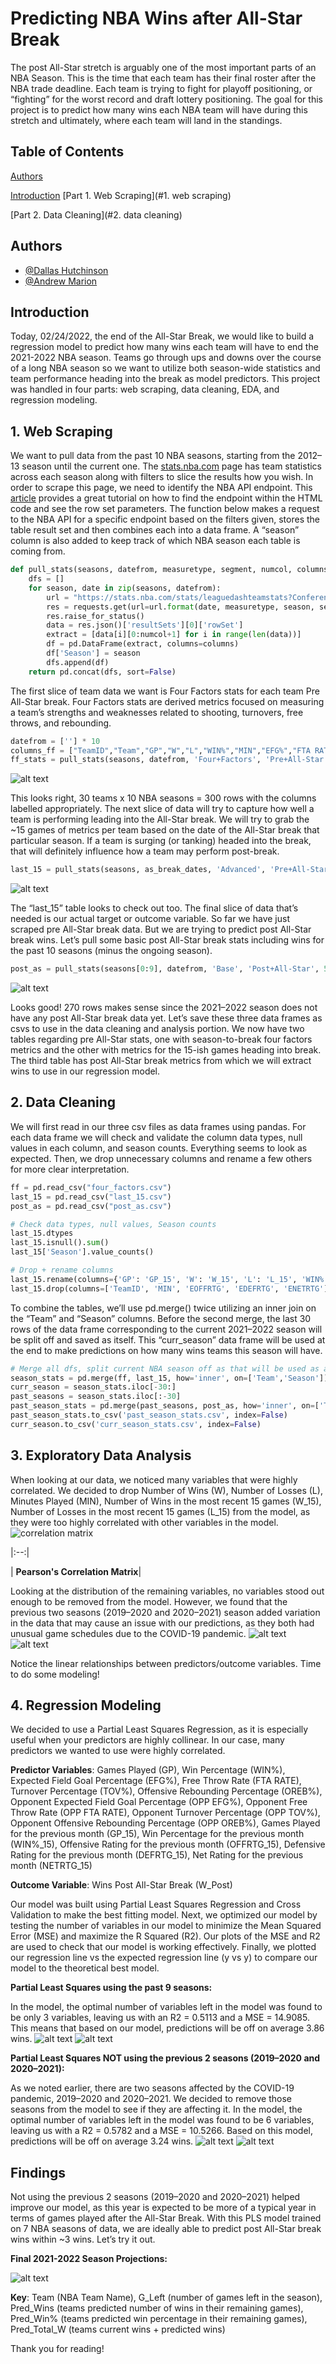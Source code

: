 
# Predicting NBA Wins after All-Star Break

The post All-Star stretch is arguably one of the most important
 parts of an NBA Season. This is the time that each team has their
 final roster after the NBA trade deadline. Each team is trying to
  fight for playoff positioning, or “fighting” for the worst 
  record and draft lottery positioning. The goal for this project
  is to predict how many wins each NBA team will have during this
  stretch and ultimately, where each team will land in the
  standings.


## Table of Contents
[Authors](#authors)

[Introduction](#introduction)
[Part 1. Web Scraping](#1. web scraping)

[Part 2. Data Cleaning](#2. data cleaning)

## Authors

- [@Dallas Hutchinson](https://github.com/dallas-hutch)
- [@Andrew Marion](https://github.com/andrewmarion)


## Introduction
Today, 02/24/2022, the end of the All-Star Break, we would like
to build a regression model to predict how many wins each team
will have to end the 2021-2022 NBA season. Teams go through ups
and downs over the course of a long NBA season so we want to
utilize both season-wide statistics and team performance heading
into the break as model predictors. This project was handled in four
parts: web scraping, data cleaning, EDA, and
regression modeling. 
## 1. Web Scraping

We want to pull data from the past 10 NBA seasons, starting from 
the 2012–13 season until the current one. The [stats.nba.com](https://www.nba.com/stats/)
page has team statistics across each season along with filters to slice 
the results how you wish. In order to scrape this page, we need to
identify the NBA API endpoint. This [article](https://jedong.medium.com/using-python-to-scrape-nba-individual-player-stats-in-less-than-20-lines-44b149e21434) 
provides a great tutorial on how to find the endpoint within the HTML code 
and see the row set parameters. The function below makes a request 
to the NBA API for a specific endpoint based on the filters given, 
stores the table result set and then combines each into a data frame. 
A “season” column is also added to keep track of which NBA season 
each table is coming from.
```python
def pull_stats(seasons, datefrom, measuretype, segment, numcol, columns):
    dfs = []
    for season, date in zip(seasons, datefrom):
        url = "https://stats.nba.com/stats/leaguedashteamstats?Conference=&DateFrom={}&DateTo=&Division=&GameScope=&GameSegment=&LastNGames=0&LeagueID=00&Location=&MeasureType={}&Month=0&OpponentTeamID=0&Outcome=&PORound=0&PaceAdjust=N&PerMode=PerGame&Period=0&PlayerExperience=&PlayerPosition=&PlusMinus=N&Rank=N&Season={}&SeasonSegment={}&SeasonType=Regular+Season&ShotClockRange=&StarterBench=&TeamID=0&TwoWay=0&VsConference=&VsDivision="
        res = requests.get(url=url.format(date, measuretype, season, segment), headers=headers)
        res.raise_for_status()
        data = res.json()['resultSets'][0]['rowSet']
        extract = [data[i][0:numcol+1] for i in range(len(data))]
        df = pd.DataFrame(extract, columns=columns)
        df['Season'] = season
        dfs.append(df)
    return pd.concat(dfs, sort=False)
```
The first slice of team data we want is Four Factors stats for each 
team Pre All-Star break. Four Factors stats are derived metrics 
focused on measuring a team’s strengths and weaknesses related to 
shooting, turnovers, free throws, and rebounding.
```python
datefrom = [''] * 10
columns_ff = ["TeamID","Team","GP","W","L","WIN%","MIN","EFG%","FTA RATE","TOV%","OREB%","OPP EFG%","OPP FTA RATE","OPP TOV%","OPP OREB%"]
ff_stats = pull_stats(seasons, datefrom, 'Four+Factors', 'Pre+All-Star', 14, columns_ff)
```
![alt text](https://github.com/dallas-hutch/NBA-Wins-Prediction/blob/main/images/ff_table.png)

This looks right, 30 teams x 10 NBA seasons = 300 rows with the 
columns labelled appropriately. The next slice of data will try to 
capture how well a team is performing leading into the All-Star 
break. We will try to grab the ~15 games of metrics per team based 
on the date of the All-Star break that particular season. If a team 
is surging (or tanking) headed into the break, that will definitely 
influence how a team may perform post-break.
```python
last_15 = pull_stats(seasons, as_break_dates, 'Advanced', 'Pre+All-Star', 12, columns_last15)
```
![alt text](https://github.com/dallas-hutch/NBA-Wins-Prediction/blob/main/images/last15_table.png)

The “last_15” table looks to check out too. The final slice of data 
that’s needed is our actual target or outcome variable. So far we 
have just scraped pre All-Star break data. But we are trying to 
predict post All-Star break wins. Let’s pull some basic post 
All-Star break stats including wins for the past 10 seasons 
(minus the ongoing season).
```python
post_as = pull_stats(seasons[0:9], datefrom, 'Base', 'Post+All-Star', 5, columns_post_as)
```
![alt text](https://github.com/dallas-hutch/NBA-Wins-Prediction/blob/main/images/post_as_table.png)

Looks good! 270 rows makes sense since the 2021–2022 season does 
not have any post All-Star break data yet. Let’s save these three 
data frames as csvs to use in the data cleaning and analysis portion. 
We now have two tables regarding pre All-Star stats, one with 
season-to-break four factors metrics and the other with metrics for 
the 15-ish games heading into break. The third table has post All-Star 
break metrics from which we will extract wins to use in our 
regression model.
## 2. Data Cleaning

We will first read in our three csv files as data frames using 
pandas. For each data frame we will check and validate the column 
data types, null values in each column, and season counts. 
Everything seems to look as expected. Then, we drop unnecessary 
columns and rename a few others for more clear interpretation.
```python
ff = pd.read_csv("four_factors.csv")
last_15 = pd.read_csv("last_15.csv")
post_as = pd.read_csv("post_as.csv")

# Check data types, null values, Season counts
last_15.dtypes
last_15.isnull().sum()
last_15['Season'].value_counts()

# Drop + rename columns
last_15.rename(columns={'GP': 'GP_15', 'W': 'W_15', 'L': 'L_15', 'WIN%': 'WIN%_15'}, inplace=True)
last_15.drop(columns=['TeamID', 'MIN', 'EOFFRTG', 'EDEFRTG', 'ENETRTG'], inplace=True)
```
To combine the tables, we’ll use pd.merge() twice utilizing an 
inner join on the “Team” and “Season” columns. Before the second 
merge, the last 30 rows of the data frame corresponding to the 
current 2021–2022 season will be split off and saved as itself. 
This “curr_season” data frame will be used at the end to make 
predictions on how many wins teams this season will have.
```python
# Merge all dfs, split current NBA season off as that will be used as a test case
season_stats = pd.merge(ff, last_15, how='inner', on=['Team','Season'])
curr_season = season_stats.iloc[-30:]
past_seasons = season_stats.iloc[:-30]
past_season_stats = pd.merge(past_seasons, post_as, how='inner', on=['Team', 'Season'])
past_season_stats.to_csv('past_season_stats.csv', index=False)
curr_season.to_csv('curr_season_stats.csv', index=False)
```
## 3. Exploratory Data Analysis

When looking at our data, we noticed many variables that were highly 
correlated. We decided to drop Number of Wins (W), Number of 
Losses (L), Minutes Played (MIN), Number of Wins in the most 
recent 15 games (W_15), Number of Losses in the most recent 15 
games (L_15) from the model, as they were too highly correlated 
with other variables in the model.
![correlation matrix](https://github.com/dallas-hutch/NBA-Wins-Prediction/blob/main/images/corr_matrix.png)

|:--:|

| <b>Pearson's Correlation Matrix</b>|

Looking at the distribution of the remaining variables, no variables 
stood out enough to be removed from the model. However, we found 
that the previous two seasons (2019–2020 and 2020–2021) season 
added variation in the data that may cause an issue with our 
predictions, as they both had unusual game schedules due to the 
COVID-19 pandemic.
![alt text](https://github.com/dallas-hutch/NBA-Wins-Prediction/blob/main/images/pairplot.png)
![alt text](https://github.com/dallas-hutch/NBA-Wins-Prediction/blob/main/images/pairplot2.png)

Notice the linear relationships between predictors/outcome variables. Time to do some modeling!
## 4. Regression Modeling

We decided to use a Partial Least Squares Regression, as it is 
especially useful when your predictors are highly collinear. In our 
case, many predictors we wanted to use were highly correlated.

__Predictor Variables__: Games Played (GP), Win Percentage (WIN%), 
Expected Field Goal Percentage (EFG%), Free Throw Rate (FTA RATE), 
Turnover Percentage (TOV%), Offensive Rebounding Percentage (OREB%), 
Opponent Expected Field Goal Percentage (OPP EFG%), 
Opponent Free Throw Rate (OPP FTA RATE), Opponent 
Turnover Percentage (OPP TOV%), Opponent Offensive Rebounding 
Percentage (OPP OREB%), Games Played for the previous 
month (GP_15), Win Percentage for the previous month (WIN%_15), 
Offensive Rating for the previous month (OFFRTG_15), 
Defensive Rating for the previous month (DEFRTG_15), 
Net Rating for the previous month (NETRTG_15)

__Outcome Variable__: Wins Post All-Star Break (W_Post)

Our model was built using Partial Least Squares Regression and 
Cross Validation to make the best fitting model. Next, we optimized 
our model by testing the number of variables in our model to 
minimize the Mean Squared Error (MSE) and maximize the R Squared 
(R2). Our plots of the MSE and R2 are used to check that our model 
is working effectively. Finally, we plotted our regression line vs 
the expected regression line (y vs y) to compare our model to the 
theoretical best model.

**Partial Least Squares using the past 9 seasons:**

In the model, the optimal number of variables left in the model was 
found to be only 3 variables, leaving us with an R2 = 0.5113 and 
a MSE = 14.9085. This means that based on our model, predictions 
will be off on average 3.86 wins.
![alt text](https://github.com/dallas-hutch/NBA-Wins-Prediction/blob/main/images/r2_mse_plots.png)
![alt text](https://github.com/dallas-hutch/NBA-Wins-Prediction/blob/main/images/r2_mse_rpd_plot.png)

**Partial Least Squares NOT using the previous 2 seasons 
(2019–2020 and 2020–2021):**

As we noted earlier, there are two seasons affected by the COVID-19 
pandemic, 2019–2020 and 2020–2021. We decided to remove those 
seasons from the model to see if they are affecting it.
In the model, the optimal number of variables left in the model was 
found to be 6 variables, leaving us with a R2 = 0.5782 and a 
MSE = 10.5266. Based on this model, predictions will be off on 
average 3.24 wins.
![alt text](https://github.com/dallas-hutch/NBA-Wins-Prediction/blob/main/images/optimize_r2_mse.png)
![alt text](https://github.com/dallas-hutch/NBA-Wins-Prediction/blob/main/images/optimize_r2_mse_rpd.png)

## Findings

Not using the previous 2 seasons (2019–2020 and 2020–2021) 
helped improve our model, as this year is expected to be more of a 
typical year in terms of games played after the All-Star Break. 
With this PLS model trained on 7 NBA seasons of data, we are 
ideally able to predict post All-Star break wins within ~3 wins. 
Let’s try it out.

**Final 2021-2022 Season Projections:**

![alt text](https://github.com/dallas-hutch/NBA-Wins-Prediction/blob/main/images/final_predictions.png)

__Key__: Team (NBA Team Name), G_Left (number of games left in the 
season), Pred_Wins (teams predicted number of wins in their 
remaining games), Pred_Win% (teams predicted win percentage in 
their remaining games), Pred_Total_W (teams current wins + predicted 
wins)

Thank you for reading!
